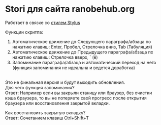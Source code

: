 # Stori для сайта ranobehub.org

Работает в связке со <a href="https://userstyles.org/styles/164100/stori-ranobehub-org">стилем Stylus</a>

Функции скритпа:<br>
1. Автоматическое движение до Следующего параграфа/абзаца
по нажатию клавиш: Enter, Пробел, Стрелочка вниз, Tab (Табуляция)<br>
2. Автоматическое движение до Предыдущего параграфа/абзаца
по нажатию клавиш: Стрелочка вверх, ` (ё)<br>
3. Запоминание параграфа/абзаца и автоматический переход на него
(функция запоминания не идеальна и ведется доработка)<br>
<br>
Это не финальная версия и будут выходить обновления.
<br>
Для чего функция запоминания?<br>
Ответ: Например если вы закрыли станицу или браузер, без очистки кэша браузера, то вы не потеряете свой прогресс после открытия браузера или восстановления закрытой вкладки.

Как восстановить закрытую вкладку?<br>
Ответ: Сочетанием клавиш Ctrl+Shift+T
